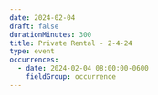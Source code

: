```yaml
---
date: 2024-02-04
draft: false
durationMinutes: 300
title: Private Rental - 2-4-24
type: event
occurrences:
  - date: 2024-02-04 08:00:00-0600
    fieldGroup: occurrence
---
```

